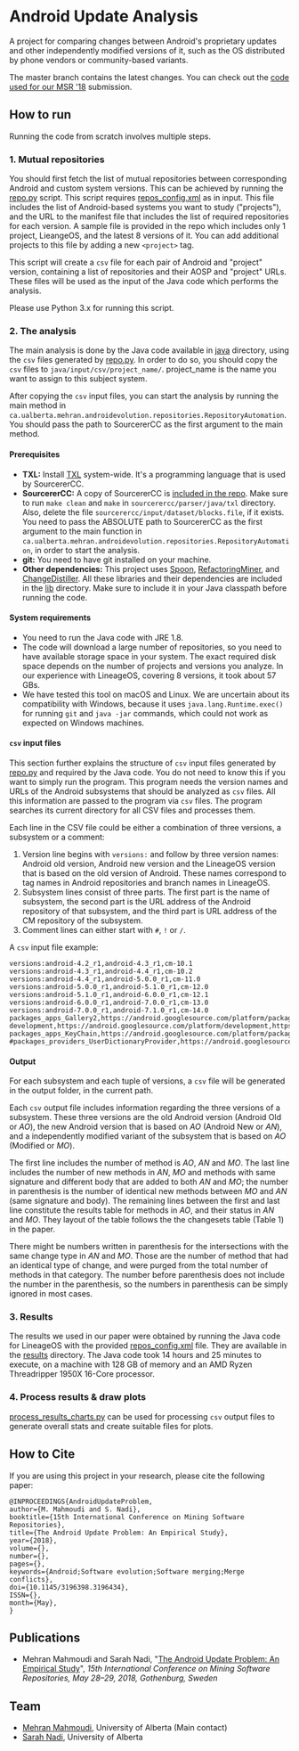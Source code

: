 # Android Update Analysis
A project for comparing changes between Android's proprietary updates and other independently modified versions of it, such as the OS distributed by phone vendors or community-based variants.

The master branch contains the latest changes. You can check out the [code used for our MSR '18](https://github.com/ualberta-smr/Android-Update-Analysis/tree/msr-2018-submission) submission.


## How to run
Running the code from scratch involves multiple steps.

### 1. Mutual repositories
You should first fetch the list of mutual repositories between corresponding Android and custom system versions. This can be achieved by running the [repo.py](python/repo.py) script. This script requires [repos_config.xml](python/repos_config.xml) as in input. This file includes the list of Android-based systems you want to study ("projects"), and the URL to the manifest file that includes the list of required repositories for each version. A sample file is provided in the repo which includes only 1 project, LieangeOS, and the latest 8 versions of it. You can add additional projects to this file by adding a new `<project>` tag.

This script will create a `csv` file for each pair of Android and "project" version, containing a list of repositories and their AOSP and "project" URLs. These files will be used as the input of the Java code which performs the analysis.

Please use Python 3.x for running this script.


### 2. The analysis
The main analysis is done by the Java code available in [java](java) directory, using the `csv` files generated by [repo.py](python/repo.py). In order to do so, you should copy the `csv` files to `java/input/csv/project_name/`. project_name is the name you want to assign to this subject system.

After copying the `csv` input files, you can start the analysis by running the main method in `ca.ualberta.mehran.androidevolution.repositories.RepositoryAutomation`. You should pass the path to SourcererCC as the first argument to the main method.

#### Prerequisites
- **TXL:** Install [TXL](www.txl.ca) system-wide. It's a programming language that is used by SourcererCC.
- **SourcererCC:** A copy of SourcererCC is [included in the repo](sourcerercc). Make sure to run `make clean` and `make` in `sourcerercc/parser/java/txl` directory. Also, delete the file `sourcerercc/input/dataset/blocks.file`, if it exists. You need to pass the ABSOLUTE path to SourcererCC as the first argument to the main function in `ca.ualberta.mehran.androidevolution.repositories.RepositoryAutomation`, in order to start the analysis.
- **git:** You need to have git installed on your machine.
- **Other dependencies:** This project uses [Spoon](http://spoon.gforge.inria.fr/), [RefactoringMiner](https://github.com/tsantalis/RefactoringMiner), and [ChangeDistiller](http://www.ifi.uzh.ch/en/seal/research/tools/changeDistiller.html). All these libraries and their dependencies are included in the [lib](java/lib) directory. Make sure to include it in your Java classpath before running the code.

#### System requirements
- You need to run the Java code with JRE 1.8.
- The code will download a large number of repositories, so you need to have available storage space in your system. The exact required disk space depends on the number of projects and versions you analyze. In our experience with LineageOS, covering 8 versions, it took about 57 GBs.
- We have tested this tool on macOS and Linux. We are uncertain about its compatibility with Windows, because it uses `java.lang.Runtime.exec()` for running `git` and `java -jar` commands, which could not work as expected on Windows machines.

#### `csv` input files
This section further explains the structure of `csv` input files generated by [repo.py](python/repo.py) and required by the Java code. You do not need to know this if you want to simply run the program. 
This program needs the version names and URLs of the Android subsystems that should be analyzed as `csv` files. All this information are passed to the program via `csv` files. The program searches its current directory for all CSV files and processes them.

Each line in the CSV file could be either a combination of three versions, a subsystem or a comment:
1. Version line begins with `versions:` and follow by three version names: Android old version, Android new version and the LineageOS version that is based on the old version of Android. These names correspond to tag names in Android repositories and branch names in LineageOS.
2. Subsystem lines consist of three parts. The first part is the name of subsystem, the second part is the URL address of the Android repository of that subsystem, and the third part is URL address of the CM repository of the subsystem.
3. Comment lines can either start with `#`, `!` or `/`.

A `csv` input file example:
```
versions:android-4.2_r1,android-4.3_r1,cm-10.1
versions:android-4.3_r1,android-4.4_r1,cm-10.2
versions:android-4.4_r1,android-5.0.0_r1,cm-11.0
versions:android-5.0.0_r1,android-5.1.0_r1,cm-12.0
versions:android-5.1.0_r1,android-6.0.0_r1,cm-12.1
versions:android-6.0.0_r1,android-7.0.0_r1,cm-13.0
versions:android-7.0.0_r1,android-7.1.0_r1,cm-14.0
packages_apps_Gallery2,https://android.googlesource.com/platform/packages/apps/Gallery2,https://review.lineageos.org/LineageOS/android_packages_apps_Gallery2
development,https://android.googlesource.com/platform/development,https://review.lineageos.org/LineageOS/android_development
packages_apps_KeyChain,https://android.googlesource.com/platform/packages/apps/KeyChain,https://review.lineageos.org/LineageOS/android_packages_apps_KeyChain
#packages_providers_UserDictionaryProvider,https://android.googlesource.com/platform/packages/providers/UserDictionaryProvider,https://review.lineageos.org/LineageOS/android_packages_providers_UserDictionaryProvider
```

#### Output
For each subsystem and each tuple of versions, a `csv` file will be generated in the output folder, in the current path.

Each `csv` output file includes information regarding the three versions of a subsystem. These three versions are the old Android version (Android Old or _AO_), the new Android version that is based on _AO_ (Android New or _AN_), and a independently modified variant of the subsystem that is based on _AO_ (Modified or _MO_).

The first line includes the number of method is _AO_, _AN_ and _MO_. The last line includes the number of new methods in _AN_, _MO_ and methods with same signature and different body that are added to both _AN_ and _MO_; the number in parenthesis is the number of identical new methods between _MO_ and _AN_ (same signature and body). The remaining lines between the first and last line constitute the results table for methods in _AO_, and their status in _AN_ and _MO_. They layout of the table follows the the changesets table (Table 1) in the paper.

There might be numbers written in parenthesis for the intersections with the same change type in _AN_ and _MO_. Those are the number of method that had an identical type of change, and were purged from the total number of methods in that category. The number before parenthesis does not include the number in the parenthesis, so the numbers in parenthesis can be simply ignored in most cases.

### 3. Results
The results we used in our paper were obtained by running the Java code for LineageOS with the provided [repos_config.xml](python/repos_config.xml) file. They are available in the [results](results) directory. The Java code took 14 hours and 25 minutes to execute, on a machine with 128 GB of memory and an AMD Ryzen Threadripper 1950X 16-Core processor.

### 4. Process results & draw plots
[process_results_charts.py](python/process_results_charts.py) can be used for processing `csv` output files to generate overall stats and create suitable files for plots.

## How to Cite
If you are using this project in your research, please cite the following paper:
```
@INPROCEEDINGS{AndroidUpdateProblem, 
author={M. Mahmoudi and S. Nadi}, 
booktitle={15th International Conference on Mining Software Repositories}, 
title={The Android Update Problem: An Empirical Study}, 
year={2018}, 
volume={}, 
number={}, 
pages={}, 
keywords={Android;Software evolution;Software merging;Merge conflicts}, 
doi={10.1145/3196398.3196434}, 
ISSN={}, 
month={May},
}
```

## Publications
- Mehran Mahmoudi and Sarah Nadi, "[The Android Update Problem:
An Empirical Study](https://arxiv.org/abs/1801.02716)", _15th International Conference on
Mining Software Repositories, May 28–29, 2018, Gothenburg, Sweden_



## Team
- [Mehran Mahmoudi](https://webapps.cs.ualberta.ca/profile/?who=66938), University of Alberta (Main contact)
- [Sarah Nadi](http://www.sarahnadi.org), University of Alberta
